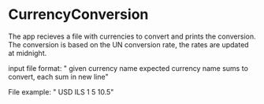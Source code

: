 # CurrencyConversion

The app recieves a file with currencies to convert and prints the conversion. 
The conversion is based on the UN conversion rate, the rates are updated at midnight.

input file format:
" given currency name
  expected currency name
  sums to convert, each sum in new line"

File example:
" USD
  ILS
  1
  5
  10.5"
  
 
  
